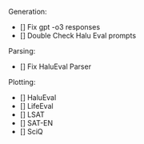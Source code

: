 Generation:
- [] Fix gpt -o3 responses 
- [] Double Check Halu Eval prompts

Parsing:
- [] Fix HaluEval Parser

Plotting:
- [] HaluEval
- [] LifeEval
- [] LSAT
- [] SAT-EN
- [] SciQ


